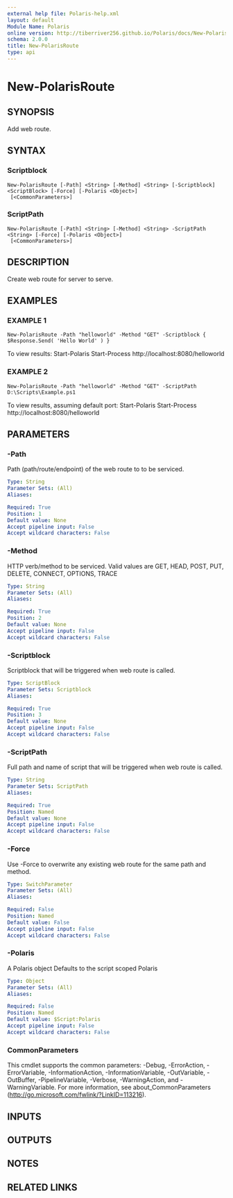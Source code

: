 ```yaml
---
external help file: Polaris-help.xml
layout: default
Module Name: Polaris
online version: http://tiberriver256.github.io/Polaris/docs/New-PolarisRoute.html
schema: 2.0.0
title: New-PolarisRoute
type: api
---
```


# New-PolarisRoute

## SYNOPSIS
Add web route.

## SYNTAX

### Scriptblock
```
New-PolarisRoute [-Path] <String> [-Method] <String> [-Scriptblock] <ScriptBlock> [-Force] [-Polaris <Object>]
 [<CommonParameters>]
```

### ScriptPath
```
New-PolarisRoute [-Path] <String> [-Method] <String> -ScriptPath <String> [-Force] [-Polaris <Object>]
 [<CommonParameters>]
```

## DESCRIPTION
Create web route for server to serve.

## EXAMPLES

### EXAMPLE 1
```
New-PolarisRoute -Path "helloworld" -Method "GET" -Scriptblock { $Response.Send( 'Hello World' ) }
```

To view results:
Start-Polaris
Start-Process http://localhost:8080/helloworld

### EXAMPLE 2
```
New-PolarisRoute -Path "helloworld" -Method "GET" -ScriptPath D:\Scripts\Example.ps1
```

To view results, assuming default port:
Start-Polaris
Start-Process http://localhost:8080/helloworld

## PARAMETERS

### -Path
Path (path/route/endpoint) of the web route to to be serviced.

```yaml
Type: String
Parameter Sets: (All)
Aliases:

Required: True
Position: 1
Default value: None
Accept pipeline input: False
Accept wildcard characters: False
```

### -Method
HTTP verb/method to be serviced.
Valid values are GET, HEAD, POST, PUT, DELETE, CONNECT, OPTIONS, TRACE

```yaml
Type: String
Parameter Sets: (All)
Aliases:

Required: True
Position: 2
Default value: None
Accept pipeline input: False
Accept wildcard characters: False
```

### -Scriptblock
Scriptblock that will be triggered when web route is called.

```yaml
Type: ScriptBlock
Parameter Sets: Scriptblock
Aliases:

Required: True
Position: 3
Default value: None
Accept pipeline input: False
Accept wildcard characters: False
```

### -ScriptPath
Full path and name of script that will be triggered when web route is called.

```yaml
Type: String
Parameter Sets: ScriptPath
Aliases:

Required: True
Position: Named
Default value: None
Accept pipeline input: False
Accept wildcard characters: False
```

### -Force
Use -Force to overwrite any existing web route for the same path and method.

```yaml
Type: SwitchParameter
Parameter Sets: (All)
Aliases:

Required: False
Position: Named
Default value: False
Accept pipeline input: False
Accept wildcard characters: False
```

### -Polaris
A Polaris object
Defaults to the script scoped Polaris

```yaml
Type: Object
Parameter Sets: (All)
Aliases:

Required: False
Position: Named
Default value: $Script:Polaris
Accept pipeline input: False
Accept wildcard characters: False
```

### CommonParameters
This cmdlet supports the common parameters: -Debug, -ErrorAction, -ErrorVariable, -InformationAction, -InformationVariable, -OutVariable, -OutBuffer, -PipelineVariable, -Verbose, -WarningAction, and -WarningVariable.
For more information, see about_CommonParameters (http://go.microsoft.com/fwlink/?LinkID=113216).

## INPUTS

## OUTPUTS

## NOTES

## RELATED LINKS
